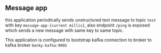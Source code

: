 ## Message app
this application periodically sends unstructured 
text message to topic `test` with
key `message-app-{current millis}`, also endpoint `/ping` is exposed which sends a new
message with same key to same topic.

This application is configured to bootstrap kafka connection to broker to kafka broker `benky-kafka:9092`
